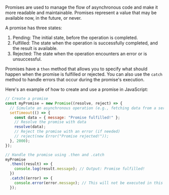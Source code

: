 Promises are used to manage the flow of asynchronous code and make it more readable and maintainable. Promises represent a value that may be available now, in the future, or never.

A promise has three states:

1. Pending: The initial state, before the operation is completed.
2. Fulfilled: The state when the operation is successfully completed, and the result is available.
3. Rejected: The state when the operation encounters an error or is unsuccessful.

Promises have a `then` method that allows you to specify what should happen when the promise is fulfilled or rejected. You can also use the `catch` method to handle errors that occur during the promise's execution.

Here's an example of how to create and use a promise in JavaScript:

```javascript
// Create a promise
const myPromise = new Promise((resolve, reject) => {
  // Simulate an asynchronous operation (e.g., fetching data from a server)
  setTimeout(() => {
    const data = { message: "Promise fulfilled!" };
    // Resolve the promise with data
    resolve(data);
    // Reject the promise with an error (if needed)
    // reject(new Error("Promise rejected!"));
  }, 2000);
});

// Handle the promise using .then and .catch
myPromise
  .then((result) => {
    console.log(result.message); // Output: Promise fulfilled!
  })
  .catch((error) => {
    console.error(error.message); // This will not be executed in this example
  });
```
